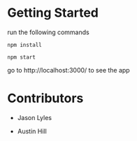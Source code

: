 # Getting Started 

run the following commands

`npm install`

`npm start`

go to http://localhost:3000/ to see the app

# Contributors
- Jason Lyles

- Austin Hill
